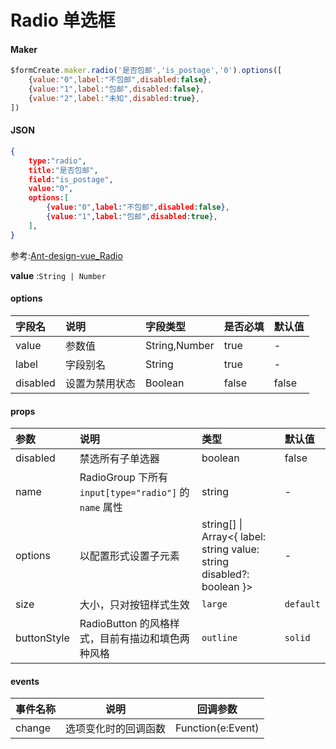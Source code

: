 # Radio 单选框

#### Maker
```js
$formCreate.maker.radio('是否包邮','is_postage','0').options([
    {value:"0",label:"不包邮",disabled:false},
    {value:"1",label:"包邮",disabled:false},
    {value:"2",label:"未知",disabled:true},
])
```

#### JSON
```json
{
    type:"radio",
    title:"是否包邮",
    field:"is_postage",
    value:"0",
    options:[
        {value:"0",label:"不包邮",disabled:false},
        {value:"1",label:"包邮",disabled:true},
    ],
}
```

参考:[Ant-design-vue_Radio](https://www.antdv.com/components/radio-cn/)

**value** :`String | Number`


#### options

| **字段名** | **说明** | **字段类型** | **是否必填** | **默认值** |
| :--- | :--- | :--- | :--- | :--- |
| value | 参数值 | String,Number | true | - |
| label | 字段别名 | String | true | - |
| disabled | 设置为禁用状态 | Boolean | false | false |

#### props

| 参数        | 说明                                                   | 类型                                                         | 默认值    |
| :---------- | :----------------------------------------------------- | :----------------------------------------------------------- | :-------- |
| disabled    | 禁选所有子单选器                                       | boolean                                                      | false     |
| name        | RadioGroup 下所有 `input[type="radio"]` 的 `name` 属性 | string                                                       | -         |
| options     | 以配置形式设置子元素                                   | string[] \| Array<{ label: string value: string disabled?: boolean }> | -         |
| size        | 大小，只对按钮样式生效                                 | `large` | `default` | `small`                                | `default` |
| buttonStyle | RadioButton 的风格样式，目前有描边和填色两种风格       | `outline` | `solid`                                          | `outline` |

#### events

| 事件名称 | 说明                 | 回调参数          |
| -------- | -------------------- | ----------------- |
| change   | 选项变化时的回调函数 | Function(e:Event) |

